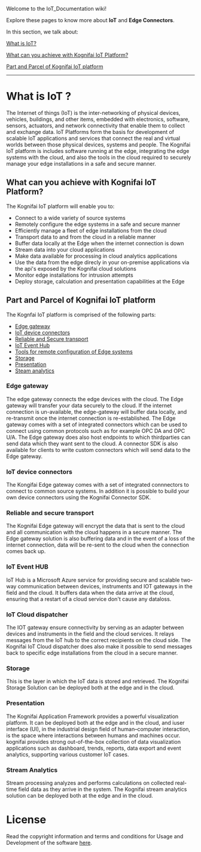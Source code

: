 Welcome to the IoT_Documentation wiki! 

Explore these pages to know more about **IoT** and **Edge Connectors**. 

In this section, we talk about:

[What is IoT?](https://github.com/kognifai/IoT_Documentation/wiki#what-is-iot-)

[What can you achieve with Kognifai IoT Platform?](https://github.com/kognifai/IoT_Documentation/wiki#what-can-you-achieve-with-kognifai-iot-platform?)

[Part and Parcel of Kognifai IoT platform](https://github.com/kognifai/IoT_Documentation/wiki#what-can-you-achieve-with-kognifai-iot-platform) 


--------------------------------------------------------------------------------------------------------------------------
# What is IoT ?

The Internet of things (IoT) is the inter-networking of physical devices, vehicles, buildings, and other items, embedded with electronics, software, sensors, actuators, and network connectivity that enable them to collect and exchange data. IoT Platforms form the basis for development of scalable IoT applications and services that connect the real and virtual worlds between those physical devices, systems and people. The Kognifai IoT platform is includes  software running at the edge, integrating the edge systems with the cloud, and also the tools in the cloud required to securely manage your edge installations in a safe and secure manner.

## What can you achieve with Kognifai IoT Platform?

The Kognifai IoT platform will enable you to:

- Connect to a wide variety of source systems
- Remotely configure the edge systems in a safe and secure manner
- Efficiently manage a fleet of edge installations from the cloud
- Transport data to and from the cloud in a reliable manner
- Buffer data locally at the Edge when the internet connection is down
- Stream data into your cloud applications 
- Make data available for processing in cloud analytics applications
- Use the data from the edge direcly in your on-premise applications via the api's exposed by the Kognifai cloud solutions
- Monitor edge installations for intrusion attempts
- Deploy storage, calculation and presentation capabilities at the Edge

## Part and Parcel of Kognifai IoT platform

The Kognfai IoT platform is comprised of the following parts:

- [Edge gateway](https://github.com/kognifai/IoT_Documentation/wiki#edge-gateway)
- [IoT device connectors](https://github.com/kognifai/IoT_Documentation/wiki#iot-device-connectors)
- [Reliable and Secure transport](https://github.com/kognifai/IoT_Documentation/wiki#reliable-and-secure-transport)
- [IoT Event Hub](https://github.com/kognifai/IoT_Documentation/wiki#iot-event-hub)
- [Tools for remote configuration of Edge systems](https://github.com/kognifai/IoT_Documentation/wiki#iot-cloud-dispatcher)
- [Storage](https://github.com/kognifai/IoT_Documentation/wiki#storage)
- [Presentation](https://github.com/kognifai/IoT_Documentation/wiki#presentation)
- [Steam analytics](https://github.com/kognifai/IoT_Documentation/wiki#stream-analytics)

### Edge gateway
The edge gateway connects the edge devices with the cloud. The Edge gateway will transfer your data securely to the cloud. If the internet connection is un-available, the edge-gateway will buffer data locally, and re-transmit once the internet connection is re-established. The Edge gateway comes with a set of integrated connectors which can be used to connect using common protocols such as for example OPC DA and OPC U/A.  The Edge gateway does also host endpoints to which thirdparties can send data which they want sent to the cloud. A connector SDK is also available for clients to write custom connectors which will send data to the Edge gateway.

### IoT device connectors
The Kongifai Edge gateway comes with a set of integrated connnectors to connect to common source systems. In addition it is possible to build your own device connectors using the Kognifai Connector SDK. 

### Reliable and secure transport
The Kognifai Edge gateway will encrypt the data that is sent to the cloud and all communication with the cloud happens in a secure manner. The Edge gateway solution is also buffering data and in the event of a loss of the internet connection, data will be re-sent to the cloud when the connection comes back up. 

### IoT Event HUB
IoT Hub is a Microsoft Azure service for providing secure and scalable two-way communication between devices, instruments and IOT gateways in the field and the cloud. It buffers data when the data arrive at the cloud, ensuring that a restart of a cloud service don't cause any dataloss.

### IoT Cloud dispatcher
The IOT gateway ensure connectivity by serving as an adapter between devices and instruments in the field and the cloud services. It relays messages from the IoT hub to the correct recipients on the cloud side. The Kognifai IoT Cloud dispatcher does also make it possible to send messages back to specific edge installations from the cloud in a secure manner.

### Storage
This is the layer in which the IoT data is stored and retrieved. The Kognifai Storage Solution can be deployed both at the edge and in the cloud. 

### Presentation
The Kognifai Application Framework provides a powerful visualization platform. It can be deployed both at the edge and in the cloud, and iuser interface (UI), in the industrial design field of human–computer interaction, is the space where interactions between humans and machines occur. kognifai provides strong out-of-the-box collection of data visualization applications such as dashboard, trends, reports, data export and event analytics, supporting various customer IoT cases.

### Stream Analytics
Stream processing analyzes and performs calculations on collected real-time field data as they arrive in the system. The Kognifai stream analytics solution can be deployed both at the edge and in the cloud. 



# License
Read the copyright information and terms and conditions for Usage and Development of the software [here](https://github.com/kognifai/Kognifai/blob/master/License.md#copyright--year-kongsberg-digital-as).
